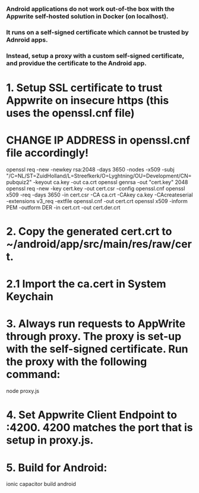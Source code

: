 ### Android applications do not work out-of-the box with the Appwrite self-hosted solution in Docker (on localhost).

### It runs on a self-signed certificate which cannot be trusted by Adnroid apps.

### Instead, setup a proxy with a custom self-signed certificate, and providue the certificate to the Android app.

# 1. Setup SSL certificate to trust Appwrite on insecure https (this uses the openssl.cnf file)

# CHANGE IP ADDRESS in openssl.cnf file accordingly!

openssl req -new -newkey rsa:2048 -days 3650 -nodes -x509 -subj "/C=NL/ST=ZuidHolland/L=Streefkerk/O=Lyghtning/OU=Development/CN=pubquiz2" -keyout ca.key -out ca.crt
openssl genrsa -out "cert.key" 2048
openssl req -new -key cert.key -out cert.csr -config openssl.cnf
openssl x509 -req -days 3650 -in cert.csr -CA ca.crt -CAkey ca.key -CAcreateserial -extensions v3_req -extfile openssl.cnf -out cert.crt
openssl x509 -inform PEM -outform DER -in cert.crt -out cert.der.crt

# 2. Copy the generated cert.crt to ~/android/app/src/main/res/raw/cert.

# 2.1 Import the ca.cert in System Keychain

# 3. Always run requests to AppWrite through proxy. The proxy is set-up with the self-signed certificate. Run the proxy with the following command:

node proxy.js

# 4. Set Appwrite Client Endpoint to <host machine IP adres>:4200. 4200 matches the port that is setup in proxy.js.

# 5. Build for Android:

ionic capacitor build android
